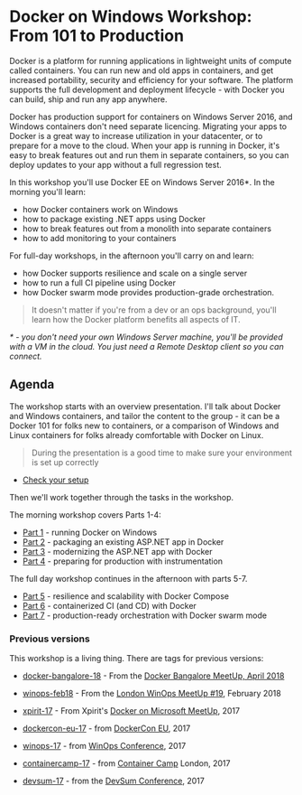 # Docker on Windows Workshop: From 101 to Production

Docker is a platform for running applications in lightweight units of compute called containers. You can run new and old apps in containers, and get increased portability, security and efficiency for your software. The platform supports the full development and deployment lifecycle - with Docker you can build, ship and run any app anywhere.

Docker has production support for containers on Windows Server 2016, and Windows containers don't need separate licencing. Migrating your apps to Docker is a great way to increase utilization in your datacenter, or to prepare for a move to the cloud. When your app is running in Docker, it's easy to break features out and run them in separate containers, so you can deploy updates to your app without a full regression test.

In this workshop you'll use Docker EE on Windows Server 2016*. In the morning you'll learn:

- how Docker containers work on Windows
- how to package existing .NET apps using Docker
- how to break features out from a monolith into separate containers
- how to add monitoring to your containers

For full-day workshops, in the afternoon you'll carry on and learn:

- how Docker supports resilience and scale on a single server
- how to run a full CI pipeline using Docker
- how Docker swarm mode provides production-grade orchestration.

> It doesn't matter if you're from a dev or an ops background, you'll learn how the Docker platform benefits all aspects of IT.

_* - you don't need your own Windows Server machine, you'll be provided with a VM in the cloud. You just need a Remote Desktop client so you can connect._

## Agenda

The workshop starts with an overview presentation. I'll talk about Docker and Windows containers, and tailor the content to the group - it can be a Docker 101 for folks new to containers, or a comparison of Windows and Linux containers for folks already comfortable with Docker on Linux.

> During the presentation is a good time to make sure your environment is set up correctly

- [Check your setup](setup.md)

Then we'll work together through the tasks in the workshop.

The morning workshop covers Parts 1-4:

- [Part 1](part-1.md) - running Docker on Windows
- [Part 2](part-2.md) - packaging an existing ASP.NET app in Docker
- [Part 3](part-3.md) - modernizing the ASP.NET app with Docker
- [Part 4](part-4.md) - preparing for production with instrumentation

The full day workshop continues in the afternoon with parts 5-7.

- [Part 5](part-5.md) - resilience and scalability with Docker Compose
- [Part 6](part-6.md) - containerized CI (and CD) with Docker
- [Part 7](part-7.md) - production-ready orchestration with Docker swarm mode


### Previous versions

This workshop is a living thing. There are tags for previous versions:

- [docker-bangalore-18](https://github.com/sixeyed/docker-windows-workshop/tree/docker-bangalore-18) - From the [Docker Bangalore MeetUp, April 2018](https://www.meetup.com/Docker-Bangalore/events/249634763/)

- [winops-feb18](https://github.com/sixeyed/docker-windows-workshop/tree/winops-feb18) - From the [London WinOps MeetUp #19](https://www.meetup.com/WinOps/events/247873979/), February 2018

- [xpirit-17](https://github.com/sixeyed/docker-windows-workshop/tree/xpirit-17) - From Xpirit's [Docker on Microsoft MeetUp](https://www.meetup.com/Docker-with-Microsoft-Technologies/events/244448740), 2017

- [dockercon-eu-17](https://github.com/sixeyed/docker-windows-workshop/tree/dockercon-eu-17) - from [DockerCon EU](https://europe-2017.dockercon.com), 2017

- [winops-17](https://github.com/sixeyed/docker-windows-workshop/tree/winops-17) - from [WinOps Conference](https://www.winops.org/london/#dockerWS), 2017

- [containercamp-17](https://github.com/sixeyed/docker-windows-workshop/tree/containercamp-17) - from [Container Camp](https://2017.container.camp/uk/) London, 2017

- [devsum-17](https://github.com/sixeyed/docker-windows-workshop/tree/devsum-17) - from the [DevSum Conference](http://www.devsum.se/), 2017